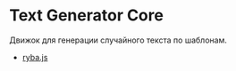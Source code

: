 # Text Generator Core
Движок для генерации случайного текста по шаблонам.


- [ryba.js](https://github.com/danakt/ryba-js)
